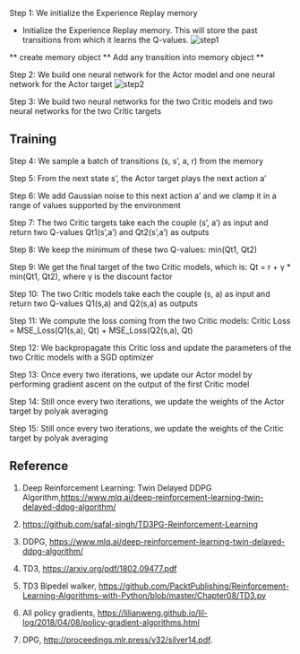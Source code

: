 Step 1: We initialize the Experience Replay memory

* Initialize the Experience Replay memory. This will store the past transitions from which it learns the Q-values.
![step1](https://i.imgur.com/oap1vFv.png)

** create memory object 
** Add any transition into memory object
** 


Step 2: We build one neural network for the Actor model and one neural network for the Actor target
![step2](https://i.imgur.com/tGZkP5v.png)

Step 3: We build two neural networks for the two Critic models and two neural networks for the two Critic targets
## Training 

Step 4: We sample a batch of transitions (s, s’, a, r) from the memory

Step 5: From the next state s’, the Actor target plays the next action a’

Step 6: We add Gaussian noise to this next action a’ and we clamp it in a range of values supported by the environment

Step 7: The two Critic targets take each the couple (s’, a’) as input and return two Q-values Qt1(s’,a’) and Qt2(s’,a’) as outputs

Step 8: We keep the minimum of these two Q-values: min(Qt1, Qt2)

Step 9: We get the final target of the two Critic models, which is: Qt = r + γ * min(Qt1, Qt2), where γ is the discount factor

Step 10: The two Critic models take each the couple (s, a) as input and return two Q-values Q1(s,a) and Q2(s,a) as outputs

Step 11: We compute the loss coming from the two Critic models: Critic Loss = MSE_Loss(Q1(s,a), Qt) + MSE_Loss(Q2(s,a), Qt)

Step 12: We backpropagate this Critic loss and update the parameters of the two Critic models with a SGD optimizer

Step 13: Once every two iterations, we update our Actor model by performing gradient ascent on the output of the first Critic model

Step 14: Still once every two iterations, we update the weights of the Actor target by polyak averaging

Step 15: Still once every two iterations, we update the weights of the Critic target by polyak averaging

 
## Reference
1. Deep Reinforcement Learning: Twin Delayed DDPG Algorithm,https://www.mlq.ai/deep-reinforcement-learning-twin-delayed-ddpg-algorithm/

2. https://github.com/safal-singh/TD3PG-Reinforcement-Learning
3. DDPG, https://www.mlq.ai/deep-reinforcement-learning-twin-delayed-ddpg-algorithm/
4. TD3, https://arxiv.org/pdf/1802.09477.pdf
5. TD3 Bipedel walker, https://github.com/PacktPublishing/Reinforcement-Learning-Algorithms-with-Python/blob/master/Chapter08/TD3.py
6. All policy gradients, https://lilianweng.github.io/lil-log/2018/04/08/policy-gradient-algorithms.html
7. DPG, http://proceedings.mlr.press/v32/silver14.pdf.

